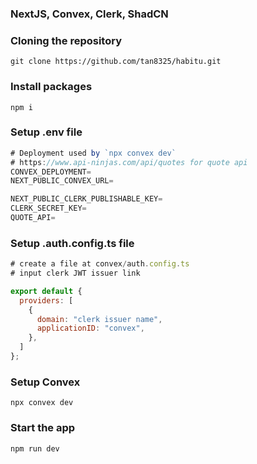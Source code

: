 ### NextJS, Convex, Clerk, ShadCN
### Cloning the repository

```shell
git clone https://github.com/tan8325/habitu.git
```

### Install packages

```shell
npm i
```

### Setup .env file

```js
# Deployment used by `npx convex dev`
# https://www.api-ninjas.com/api/quotes for quote api
CONVEX_DEPLOYMENT=
NEXT_PUBLIC_CONVEX_URL=

NEXT_PUBLIC_CLERK_PUBLISHABLE_KEY=
CLERK_SECRET_KEY=
QUOTE_API=

```
### Setup .auth.config.ts file

```js
# create a file at convex/auth.config.ts
# input clerk JWT issuer link

export default {
  providers: [
    {
      domain: "clerk issuer name",
      applicationID: "convex",
    },
  ]
};

```

### Setup Convex

```shell
npx convex dev

```
### Start the app

```shell
npm run dev
```
